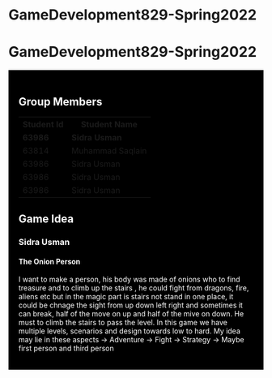 # GameDevelopment829-Spring2022
# GameDevelopment829-Spring2022
<!DOCTYPE html>
<html>
<head>
</head>
<body>
     <div style="background-color:black;color:white;padding:20px;"> 
          <h2> Group Members </h2>
          <table style="width:100%">
  <tr>
    <th>Student Id</th>
    <th>Student Name</th> 
  </tr>
  <tr>
       <td><b>63986</b></td>
       <td><b>Sidra Usman</b></td>
  </tr>
  <tr>
    <td>63814</td>
    <td>Muhammad Saqlain</td>
  </tr>
  <tr>
    <td>63986</td>
    <td>Sidra Usman</td>
  </tr>
  <tr>
    <td>63986</td>
    <td>Sidra Usman</td>
  </tr>
  <tr>
    <td>63986</td>
    <td>Sidra Usman</td>
  </tr>
            
</table>

## Game Idea
### Sidra Usman
#### The Onion Person
I want to make a person, his body was made of onions who to find treasure and to climb up the stairs , he could fight from dragons, fire, aliens etc but in the magic part is stairs not stand in one place, it could be chnage the sight from up down left right and sometimes it can break, half of the move on up and half of the mive on down. He must to climb the stairs to pass the level. In this game we have multiple levels, scenarios and design towards low to hard.
My idea may lie in these aspects
-> Adventure
-> Fight
-> Strategy
-> Maybe first person and third person
          

</body>
</html>
